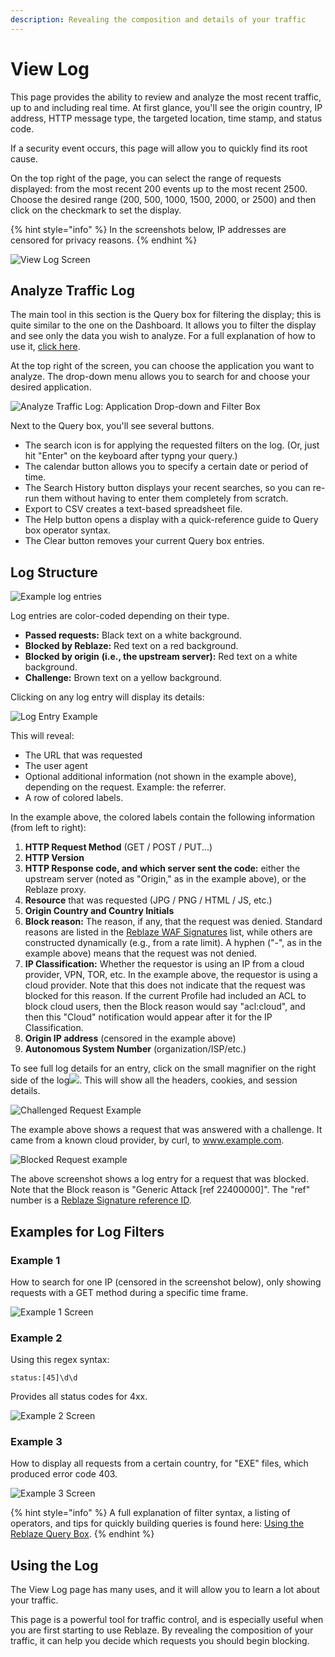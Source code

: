 ```yaml
---
description: Revealing the composition and details of your traffic
---
```


# View Log

This page provides the ability to review and analyze the most recent traffic, up to and including real time. At first glance, you'll see the origin country, IP address, HTTP message type, the targeted location, time stamp, and status code. 

If a security event occurs, this page will allow you to quickly find its root cause.

On the top right of the page, you can select the range of requests displayed: from the most recent 200 events up to the most recent 2500. Choose the desired range \(200, 500, 1000, 1500, 2000, or 2500\) and then click on the checkmark to set the display. 

{% hint style="info" %}
In the screenshots below, IP addresses are censored for privacy reasons. 
{% endhint %}

![ View Log Screen](../../.gitbook/assets/image%20%2883%29.png)

## Analyze Traffic Log

The main tool in this section is the Query box for filtering the display; this is quite similar to the one on the Dashboard. It allows you to filter the display and see only the data you wish to analyze. For a full explanation of how to use it, [click here](../../using-the-product/best-practices/reblaze-filter.md). 

At the top right of the screen, you can choose the application you want to analyze. The drop-down menu allows you to search for and choose your desired application. 

![Analyze Traffic Log: Application Drop-down and Filter Box](https://lh5.googleusercontent.com/qyBHNl9vWfym1qQ2B4yWfjpXlPAH8xG3odpqFniO85aTbG2q3mq6bmKJR86j8nInpExtPWE19haS6Ph8kZSDucpwOFT8pcIhL8Q2wfwjDHlrdR_klTYU3k3BIyxaeLF33TbP9a3x)

Next to the Query box, you'll see several buttons. 

* The search icon is for applying the requested filters on the log. \(Or, just hit "Enter" on the keyboard after typng your query.\)
* The calendar button allows you to specify a certain date or period of time.
* The Search History button displays your recent searches, so you can re-run them without having to enter them completely from scratch.
* Export to CSV creates a text-based spreadsheet file.
* The Help button opens a display with a quick-reference guide to Query box operator syntax.
* The Clear button removes your current Query box entries.

## Log Structure

![Example log entries](../../.gitbook/assets/three-log-entries.png)

Log entries are color-coded depending on their type.

* **Passed requests:** Black text on a white background.
* **Blocked by Reblaze:** Red text on a red background.
* **Blocked by origin** **\(i.e., the upstream server\):** Red text on a white background.
* **Challenge:** Brown text on a yellow background.

Clicking on any log entry will display its details: 

![Log Entry Example](../../.gitbook/assets/image%20%2828%29.png)

This will reveal:

* The URL that was requested
* The user agent
* Optional additional information \(not shown in the example above\), depending on the request. Example: the referrer.
* A row of colored labels.

In the example above, the colored labels contain the following information \(from left to right\):

1. **HTTP Request Method** \(GET / POST / PUT...\)
2. **HTTP Version**
3. **HTTP Response code, and which server sent the code:** either the upstream server \(noted as "Origin," as in the example above\), or the Reblaze proxy.
4. **Resource** that was requested \(JPG / PNG / HTML / JS, etc.\)
5. **Origin Country and Country Initials**
6. **Block reason:** The reason, if any, that the request was denied. Standard reasons are listed in the [Reblaze WAF Signatures](../../reference-information-1/reblaze-signatures.md) list, while others are constructed dynamically \(e.g., from a rate limit\). A hyphen \("-", as in the example above\) means that the request was not denied. 
7. **IP Classification:** Whether the requestor is using an IP from a cloud provider, VPN, TOR, etc. In the example above, the requestor is using a cloud provider. Note that this does not indicate that the request was blocked for this reason. If the current Profile had included an ACL to block cloud users, then the Block reason would say "acl:cloud", and then this "Cloud" notification would appear after it for the IP Classification.
8. **Origin IP address** \(censored in the example above\)
9. **Autonomous System Number** \(organization/ISP/etc.\)

To see full log details for an entry, click on the small magnifier on the right side of the log![](https://lh3.googleusercontent.com/tzO0G5inRW4J8sB9dkE3gKj_d6iv317KwGLKwIStN1AjjzDykJYL4RPsBZQB2xOwGGRjMlsCClGTH51z3Nv6SPGFrXr39uDM-Ixy79se7ekBiRagc1Jj42OQKro9LEKvT2de3YBb). This will show all the headers, cookies, and session details. 

![Challenged Request Example](../../.gitbook/assets/image%20%2816%29.png)

The example above shows a request that was answered with a challenge. It came from a known cloud provider, by curl, to www.example.com.  

![Blocked Request example](../../.gitbook/assets/blocked-request.png)

The above screenshot shows a log entry for a request that was blocked. Note that the Block reason is "Generic Attack \[ref 22400000\]". The "ref" number is a [Reblaze Signature reference ID](../../reference-information-1/reblaze-signatures.md). 

## Examples for Log Filters

### **Example 1**

How to search for one IP \(censored in the screenshot below\), only showing requests with a GET method during a specific time frame.

![Example 1 Screen](../../.gitbook/assets/image%20%28105%29.png)

### **Example 2**

Using this regex syntax: 

`status:[45]\d\d`

Provides all status codes for 4xx. 

![Example 2 Screen](../../.gitbook/assets/image%20%2856%29.png)

### **Example 3**

How to display all requests from a certain country, for "EXE" files, which produced error code 403. 

![Example 3 Screen](../../.gitbook/assets/image%20%2853%29.png)

{% hint style="info" %}
A full explanation of filter syntax, a listing of operators, and tips for quickly building queries is found here: [Using the Reblaze Query Box](../../using-the-product/best-practices/reblaze-filter.md). 
{% endhint %}

## Using the Log

The View Log page has many uses, and it will allow you to learn a lot about your traffic. 

This page is a powerful tool for traffic control, and is especially useful when you are first starting to use Reblaze. By revealing the composition of your traffic, it can help you decide which requests you should begin blocking.

